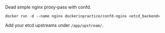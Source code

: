 Dead simple nginx proxy-pass with confd.

```
docker run -d --name nginx dockerinpractice/confd-nginx <etcd_backend>
```

Add your etcd upstreams under `/app/upstream/`.
